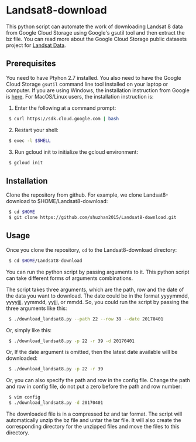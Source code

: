 # Landsat8-download
This python script can automate the work of downloading Landsat 8 data
from Google Cloud Storage using Google's gsutil tool and then extract the bz file.
You can read more about the Google Cloud Storage public datasets project for [Landsat Data][]. 

## Prerequisites
You need to have Ptyhon 2.7 installed. You also need to have the Google Cloud Storage `gsutil` command line tool 
installed on your laptop or computer. If you are using Windows, the 
installation instruction from Google is [here][]. For MacOS/Linux users, 
the installation instruction is:

 1. Enter the following at a command prompt:
 ```sh
  $ curl https://sdk.cloud.google.com | bash
 ```
 2. Restart your shell:
 ```sh
  $ exec -l $SHELL
 ```
 3. Run gcloud init to initialize the gcloud environment:
 ```sh
  $ gcloud init
 ```
 
 ## Installation 
 Clone the repository from github. For example, we clone Landsat8-download to $HOME/Landsat8-download:
 ```sh
  $ cd $HOME
  $ git clone https://github.com/shuzhan2015/Landsat8-download.git
 ```

 ## Usage 
 Once you clone the repository, `cd` to the Landsat8-download directory:
 ```sh
  $ cd $HOME/Landsat8-download
 ```
 You can run the python script by passing arguments to it. This python script can take different forms
 of arguments combinations. 
 
 The script takes three arguments, which are the path, row and the date of the data you want to download.
 The date could be in the format yyyymmdd, yyyyjjj, yymmdd, yyjjj, or mmdd. So, you could run the script by
 passing the three arguments like this:
 ```sh
  $ ./download_landsat8.py --path 22 --row 39 --date 20170401
 ```
 Or, simply like this:
 ```sh
  $ ./download_landsat8.py -p 22 -r 39 -d 20170401
 ```
  Or, If the date argument is omitted, then the latest date available will be downloaded:
 ```sh
  $ ./download_landsat8.py -p 22 -r 39
 ```
  Or, you can also specify the path and row in the config file. Change the path and row in 
  config file, do not put a zero before the path and row number: 
 ```sh
  $ vim config
  $ ./download_landsat8.py -d 20170401
 ```
  The downloaded file is in a compressed bz and tar format. The script will automatically 
  unzip the bz file and untar the tar file. It will also create the corresponding directory 
  for the unzipped files and move the files to this directory. 
  
  <!--refs-->
  [here]: https://cloud.google.com/storage/docs/gsutil_install#windows
  [Landsat Data]: https://cloud.google.com/storage/docs/public-datasets/landsat 
